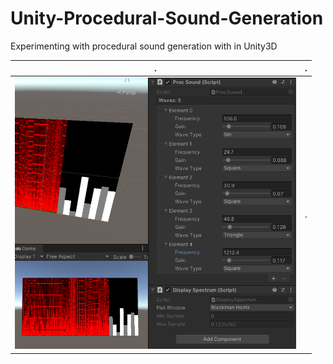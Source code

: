 # Unity-Procedural-Sound-Generation
Experimenting with procedural sound generation with in Unity3D



| . | . |
|------------|-------------|
| <img src="https://raw.githubusercontent.com/nukadelic/Unity-Procedural-Sound-Generation/master/Doc/Images/001.png" width="450"> | . |
